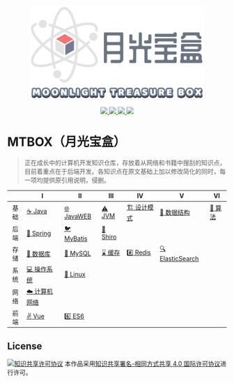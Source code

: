 

<p align="center">
    <a href="https://github.com/Angus-Liu/MTBOX">
        <img src="./assets/logo.png" width="400" alt="Moonlight treasure box"/>
    </a>
</p>
<p align="center">
    <a href="./LICENSE">
		<img src="https://img.shields.io/github/license/monsoonist/mtbox.svg?style=flat-square"/>
    </a>
    <a href="https://github.com/monsoonist/mtbox/graphs/contributors">
    	<img src="https://img.shields.io/github/contributors/monsoonist/mtbox.svg?style=flat-square"/>
    </a>
    <a href="https://github.com/monsoonist/mtbox/commits">
    	<img src="https://img.shields.io/github/last-commit/monsoonist/mtbox.svg?style=flat-square"/>
    </a>
    <a href="#">
    	<img src="https://img.shields.io/github/repo-size/monsoonist/mtbox.svg?style=flat-square"/>
    </a>
</p>





# MTBOX（月光宝盒）

> 正在成长中的计算机开发知识仓库，存放着从网络和书籍中搜刮的知识点，目前着重点在于后端开发。各知识点在原文基础上加以修改简化的同时，每一项均提供原引用说明，侵删。

|  |      Ⅰ      |               Ⅱ               |    Ⅲ    |                  Ⅳ                  |    Ⅴ    |    Ⅵ    |
|   :---:  |  -----------  |  ----------------------------  |  -------  |  ----------------------------------  |  ------  |  -------  |
|   基础   | [:coffee: Java](./docs/Java) | [:globe_with_meridians: JavaWEB](./docs/JavaWEB) | [:warning:  JVM](./docs/JVM) | [:building_construction: 设计模式](./docs/设模式) | [:straight_ruler: 数据结构](./docs/数据结构) | [:triangular_ruler: 算法](./docs/算法) |
| 后端 | [:leaves: Spring](./docs/Spring) | [:bird: MyBatis](./docs/MyBatis) | [:no_entry_sign: Shiro](./docs/Shiro) |  |  |  |
| 存储 | [:floppy_disk: 数据库](./docs/数据库) | [:dolphin: MySQL](#MySQL) | [:hourglass: 缓存](./docs/缓存) | [:hash: Redis](./docs/Redis) | [:mag: ElasticSearch](./docs/ElasticSearch) |  |
| 系统 | [:computer: 操作系统](./docs/操作系统) | [:penguin: Linux](./docs/Linux) |  |  |  |  |
| 网络 | [:cloud: 计算机网络](./docs/计算机网络) |  |  |  |  |  |
| 前端 | [:v: Vue](./docs/Vue) | [:six: ES6](./docs/ES6) |  | | | |

## License

<a rel="license" href="http://creativecommons.org/licenses/by-sa/4.0/"><img alt="知识共享许可协议" style="border-width:0" src="https://i.creativecommons.org/l/by-sa/4.0/88x31.png" /></a>
本作品采用[知识共享署名-相同方式共享 4.0 国际许可协议](http://creativecommons.org/licenses/by-sa/4.0/)进行许可。